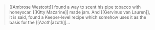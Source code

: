 > [[Ambrose Westcott]] found a way to scent his pipe tobacco with honeyscar. [[Kitty Mazarine]] made jam. And [[Gervinus van Lauren]], it is said, found a Keeper-level recipe which somehow uses it as the basis for the [[Azoth|azoth]]...